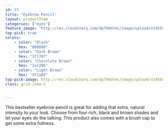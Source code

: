 ```yaml
---
id: 23
title: "Eyebrow Pencil"
layout: productItem
categories: ["eyes"]
feature_image: "http://res.cloudinary.com/dp79ddrmc/image/upload/v1455006447/products/eyeBrowPencil.jpg"
top-pick: true
colors:
    - color: "Black"
      hex: "000000"
    - color: "Dark Brown"
      hex: "371707"
    - color: "Chocolate Brown"
      hex: "2a1206"
    - color: "Light Brown"
      hex: "3f1a08"
top-pick-image: http://res.cloudinary.com/dp79ddrmc/image/upload/v1456804125/top-pick/eyebrowPencil.jpg
class: grid-item-2


---
```

This bestseller eyebrow pencil is great for adding that extra, natural intensity to your look. Choose from four rich, black and brown shades and let your eyes do the talking. This product also comes with a brush cap to get some extra fullness.